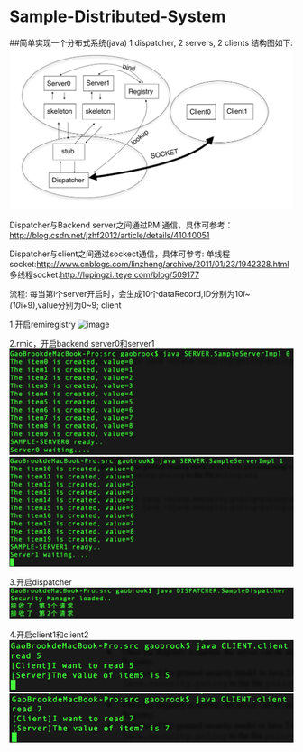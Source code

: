 # Sample-Distributed-System

##简单实现一个分布式系统(java)
1 dispatcher, 2 servers, 2 clients
结构图如下: 
![image](https://github.com/brookgao/Sample-Distributed-System/raw/master/Images/structure.png) 

Dispatcher与Backend server之间通过RMI通信，具体可参考：
http://blog.csdn.net/jzhf2012/article/details/41040051

Dispatcher与client之间通过sockect通信，具体可参考:
单线程socket:http://www.cnblogs.com/linzheng/archive/2011/01/23/1942328.html
多线程socket:http://lupingzi.iteye.com/blog/509177

流程:
每当第i个server开启时，会生成10个dataRecord,ID分别为10*i~(10*i+9),value分别为0~9;
client

1.开启remiregistry
![image](https://github.com/brookgao/Sample-Distributed-System/raw/master/Images/remiregistry.png)

2.rmic，开启backend server0和server1
![image](https://github.com/brookgao/Sample-Distributed-System/raw/master/Images/server0.png)
![image](https://github.com/brookgao/Sample-Distributed-System/raw/master/Images/server1.png)

3.开启dispatcher
![image](https://github.com/brookgao/Sample-Distributed-System/raw/master/Images/dispatcher.png)

4.开启client1和client2
![image](https://github.com/brookgao/Sample-Distributed-System/raw/master/Images/client1.png)
![image](https://github.com/brookgao/Sample-Distributed-System/raw/master/Images/client2.png)




  
  
  

